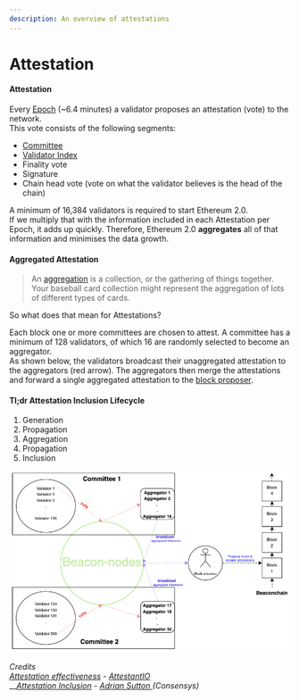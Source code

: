 ```yaml
---
description: An overview of attestations
---
```


# Attestation

#### Attestation 

Every [Epoch](https://kb.beaconcha.in/glossary#epoch) \(~6.4 minutes\) a validator proposes an attestation \(vote\) to the network.  
This vote consists of the following segments:

* [Committee](https://kb.beaconcha.in/glossary#slots)
* [Validator Index](https://kb.beaconcha.in/glossary#unique-index)
* Finality vote
* Signature
* Chain head vote \(vote on what the validator believes is the head of the chain\) 

A minimum of 16,384 validators is required to start Ethereum 2.0.   
If we multiply that with the information included in each Attestation per Epoch, it adds up quickly. Therefore, Ethereum 2.0 **aggregates** all of that information and minimises the data growth.  


#### Aggregated Attestation

> An [aggregation](https://www.vocabulary.com/dictionary/aggregation) is a collection, or the gathering of things together. Your baseball card collection might represent the aggregation of lots of different types of cards.

So what does that mean for Attestations?  
  
Each block one or more committees are chosen to attest. A committee has a minimum of 128 validators, of which 16 are randomly selected to become an aggregator.  
As shown below, the validators broadcast their unaggregated attestation to the aggregators \(red arrow\). The aggregators then merge the attestations and forward a single aggregated attestation to the [block proposer](https://github.com/gobitfly/eth2-beaconchain-explorer/pull/218).

####  Tl;dr Attestation Inclusion Lifecycle  

1. Generation
2. Propagation
3. Aggregation
4. Propagation
5. Inclusion

![](../.gitbook/assets/image%20%28168%29.png)

  
_Credits_  
[_Attestation effectiveness_](https://www.attestant.io/posts/defining-attestation-effectiveness/) _-_ [_AttestantIO_](https://twitter.com/attestantio)  
__[_Attestation Inclusion_](https://www.youtube.com/watch?v=SPcgevcDqDE&feature=youtu.be) _-_ [_Adrian Sutton_ ](https://twitter.com/ajsutton)_\(Consensys\)_  


